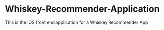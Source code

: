 # Whiskey-Recommender-Application
This is the iOS front end application for a Whiskey Recommender App
